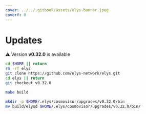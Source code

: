 ```yaml
---
cover: ../../.gitbook/assets/elys-banner.jpeg
coverY: 0
---
```


# Updates

⚠️ Version **v0.32.0** is available

```bash
cd $HOME || return
rm -rf elys
git clone https://github.com/elys-network/elys.git
cd elys || return
git checkout v0.32.0

make build

mkdir -p $HOME/.elys/cosmovisor/upgrades/v0.32.0/bin
mv build/elysd $HOME/.elys/cosmovisor/upgrades/v0.32.0/bin/
```
